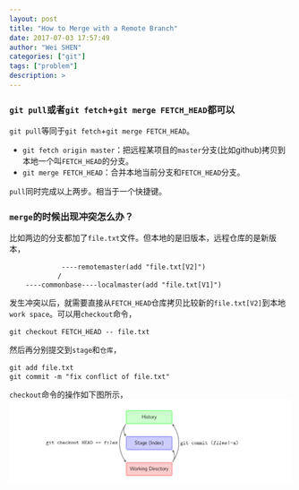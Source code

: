 ```yaml
---
layout: post
title: "How to Merge with a Remote Branch"
date: 2017-07-03 17:57:49
author: "Wei SHEN"
categories: ["git"]
tags: ["problem"]
description: >
---
```


### `git pull`或者`git fetch`+`git merge FETCH_HEAD`都可以
`git pull`等同于`git fetch`+`git merge FETCH_HEAD`。
* `git fetch origin master`：把远程某项目的`master`分支(比如github)拷贝到本地一个叫`FETCH_HEAD`的分支。
* `git merge FETCH_HEAD`：合并本地当前分支和`FETCH_HEAD`分支。

`pull`同时完成以上两步。相当于一个快捷键。

### `merge`的时候出现冲突怎么办？
比如两边的分支都加了`file.txt`文件。但本地的是旧版本，远程仓库的是新版本，
```
             ----remotemaster(add "file.txt[V2]")
            /
    ----commonbase----localmaster(add "file.txt[V1]")
```
发生冲突以后，就需要直接从`FETCH_HEAD`仓库拷贝比较新的`file.txt[V2]`到本地`work space`。可以用`checkout`命令，
```
git checkout FETCH_HEAD -- file.txt
```
然后再分别提交到`stage`和`仓库`，
```
git add file.txt
git commit -m "fix conflict of file.txt"
```

`checkout`命令的操作如下图所示，
![checkout-command](/images/merge-with-remote-branch/checkout-command.png)

